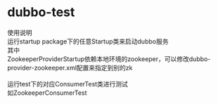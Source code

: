 # dubbo-test
使用说明<br/>
运行startup package下的任意Startup类来启动dubbo服务<br/>
其中<br/>
ZookeeperProviderStartup依赖本地环境的zookeeper，可以修改dubbo-provider-zookeeper.xml配置来指定到别的zk<br/>
<br/>
运行test下的对应ConsumerTest类进行测试<br/>
如ZookeeperConsumerTest<br/>
